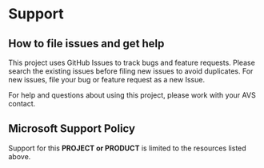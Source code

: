 # Support

## How to file issues and get help  

This project uses GitHub Issues to track bugs and feature requests. Please search the existing 
issues before filing new issues to avoid duplicates. For new issues, file your bug or 
feature request as a new Issue.

For help and questions about using this project, please work with your AVS contact.

## Microsoft Support Policy  

Support for this **PROJECT or PRODUCT** is limited to the resources listed above.
